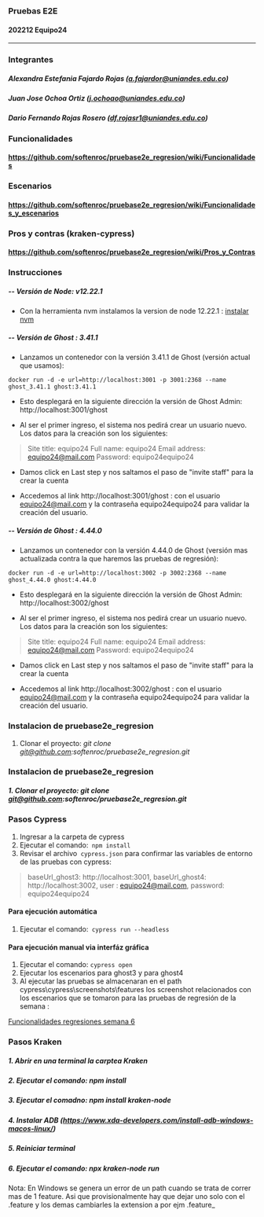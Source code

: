 ### Pruebas E2E 
####   202212 Equipo24


------------


### Integrantes

#####  Alexandra Estefania Fajardo Rojas (a.fajardor@uniandes.edu.co)
#####  Juan Jose Ochoa Ortiz (j.ochoao@uniandes.edu.co)
#####  Dario Fernando Rojas Rosero (df.rojasr1@uniandes.edu.co)

### Funcionalidades

#### https://github.com/softenroc/pruebase2e_regresion/wiki/Funcionalidades

### Escenarios

#### https://github.com/softenroc/pruebase2e_regresion/wiki/Funcionalidades_y_escenarios

### Pros y contras (kraken-cypress)

#### https://github.com/softenroc/pruebase2e_regresion/wiki/Pros_y_Contras

### Instrucciones

##### -- Versión de Node: v12.22.1

- Con la herramienta nvm instalamos la version de node 12.22.1 : [instalar nvm](https://heynode.com/tutorial/install-nodejs-locally-nvm/ "instalar nvm")

##### -- Versión de Ghost : 3.41.1
- Lanzamos un contenedor con la versión 3.41.1 de Ghost (versión actual que usamos): 

`docker run -d -e url=http://localhost:3001 -p 3001:2368 --name ghost_3.41.1 ghost:3.41.1`
- Esto desplegará en la siguiente dirección la versión de Ghost Admin: http://localhost:3001/ghost

- Al ser el primer ingreso, el sistema nos pedirá crear un usuario nuevo. Los datos para la creación son los siguientes:

> Site title: equipo24
Full name: equipo24
Email address: equipo24@mail.com
Password: equipo24equipo24

- Damos click en Last step y nos saltamos el paso de "invite staff" para la crear la cuenta

-  Accedemos al link http://localhost:3001/ghost : con el usuario  equipo24@mail.com  y la contraseña equipo24equipo24  para validar la creación del usuario.

##### -- Versión de Ghost : 4.44.0
- Lanzamos un contenedor con la versión 4.44.0 de Ghost (versión mas actualizada contra la que haremos las pruebas de regresión): 

`docker run -d -e url=http://localhost:3002 -p 3002:2368 --name ghost_4.44.0 ghost:4.44.0`
- Esto desplegará en la siguiente dirección la versión de Ghost Admin: http://localhost:3002/ghost

- Al ser el primer ingreso, el sistema nos pedirá crear un usuario nuevo. Los datos para la creación son los siguientes:

> Site title: equipo24
Full name: equipo24
Email address: equipo24@mail.com
Password: equipo24equipo24

- Damos click en Last step y nos saltamos el paso de "invite staff" para la crear la cuenta

-  Accedemos al link http://localhost:3002/ghost : con el usuario  equipo24@mail.com  y la contraseña equipo24equipo24  para validar la creación del usuario.

### Instalacion de pruebase2e_regresion

1. Clonar el proyecto: *git clone git@github.com:softenroc/pruebase2e_regresion.git*

### Instalacion de pruebase2e_regresion

#####  1. Clonar el proyecto: *git clone git@github.com:softenroc/pruebase2e_regresion.git*

### Pasos Cypress

 1. Ingresar a la carpeta de cypress
 2. Ejecutar el comando:` npm install`
 3. Revisar el archivo` cypress.json` para confirmar las variables de entorno de las pruebas con cypress:

> baseUrl_ghost3: http://localhost:3001,
baseUrl_ghost4: http://localhost:3002,
user : equipo24@mail.com,
password: equipo24equipo24

#### Para ejecución automática
1. Ejecutar el comando:` cypress run --headless`

#### Para ejecución manual via interfáz gráfica

1. Ejecutar el comando: `cypress open`
2. Ejecutar los escenarios para ghost3 y para ghost4 
3. Al ejecutar las pruebas se almacenaran en el path cypress\cypress\screenshots\features los screenshot relacionados con los escenarios que se tomaron para las pruebas de regresión de la semana :

[Funcionalidades regresiones semana 6](https://uniandes-my.sharepoint.com/:x:/g/personal/df_rojasr1_uniandes_edu_co/Eb3LvU9h04pAgHj73KMXFDkBNN6t4TXlJhtaunoX_9zBZA?e=27Kgxk "Funcionalidades regresiones semana 6")


### Pasos Kraken

#####  1. Abrir en una terminal la carptea Kraken
#####  2. Ejecutar el comando: npm install
#####  3. Ejecutar el comadno: npm install kraken-node
#####  4. Instalar ADB (https://www.xda-developers.com/install-adb-windows-macos-linux/)
#####  5. Reiniciar terminal
#####  6. Ejecutar el comando: npx kraken-node run  

Nota: En Windows se genera un error de un path cuando se trata de correr mas de 1 feature. Asi que provisionalmente hay que dejar uno solo con el .feature y los demas cambiarles la extension a por ejm .feature_
